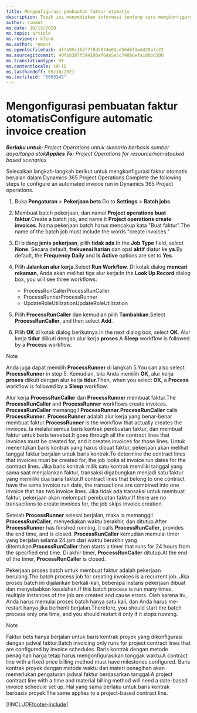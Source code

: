 ```yaml
---
title: Mengonfigurasi pembuatan faktur otomatis
description: Topik ini menyediakan informasi tentang cara mengkonfigurasi sistem untuk menghasilkan faktur secara otomatis.
author: rumant
ms.date: 10/13/2020
ms.topic: article
ms.reviewer: kfend
ms.author: rumant
ms.openlocfilehash: dffa95c163f7f8d5074e02cd56d6f1ed429a7c72
ms.sourcegitcommit: 40f68387f594180af64a5e5c748b6efa188bd300
ms.translationtype: HT
ms.contentlocale: id-ID
ms.lasthandoff: 05/10/2021
ms.locfileid: "6005345"
---
```

# <a name="configure-automatic-invoice-creation"></a><span data-ttu-id="fbc86-103">Mengonfigurasi pembuatan faktur otomatis</span><span class="sxs-lookup"><span data-stu-id="fbc86-103">Configure automatic invoice creation</span></span>

<span data-ttu-id="fbc86-104">_**Berlaku untuk:** Project Operations untuk skenario berbasis sumber daya/tanpa stok_</span><span class="sxs-lookup"><span data-stu-id="fbc86-104">_**Applies To:** Project Operations for resource/non-stocked based scenarios_</span></span>


<span data-ttu-id="fbc86-105">Selesaikan langkah-langkah berikut untuk mengkonfigurasi faktur otomatis berjalan dalam Dynamics 365 Project Operations.</span><span class="sxs-lookup"><span data-stu-id="fbc86-105">Complete the following steps to configure an automated invoice run in Dynamics 365 Project operations.</span></span>

1. <span data-ttu-id="fbc86-106">Buka **Pengaturan** > **Pekerjaan bets**.</span><span class="sxs-lookup"><span data-stu-id="fbc86-106">Go to **Settings** > **Batch jobs**.</span></span>
2. <span data-ttu-id="fbc86-107">Membuat batch pekerjaan, dan namai **Project operations buat faktur**.</span><span class="sxs-lookup"><span data-stu-id="fbc86-107">Create a batch job, and name it **Project operations create invoices**.</span></span> <span data-ttu-id="fbc86-108">Nama pekerjaan batch harus mencakup kata "Buat faktur".</span><span class="sxs-lookup"><span data-stu-id="fbc86-108">The name of the batch job must include the words "create invoices."</span></span>
3. <span data-ttu-id="fbc86-109">Di bidang **jenis pekerjaan**, pilih **tidak ada**.</span><span class="sxs-lookup"><span data-stu-id="fbc86-109">In the **Job Type** field, select **None**.</span></span> <span data-ttu-id="fbc86-110">Secara default, **frekuensi harian** dan opsi **aktif** diatur ke **ya**.</span><span class="sxs-lookup"><span data-stu-id="fbc86-110">By default, the **Frequency Daily** and **Is Active** options are set to **Yes**.</span></span>
4. <span data-ttu-id="fbc86-111">Pilih **Jalankan alur kerja**.</span><span class="sxs-lookup"><span data-stu-id="fbc86-111">Select **Run Workflow**.</span></span> <span data-ttu-id="fbc86-112">Di kotak dialog **mencari rekaman**, Anda akan melihat tiga alur kerja:</span><span class="sxs-lookup"><span data-stu-id="fbc86-112">In the **Look Up Record** dialog box, you will see three workflows:</span></span>

    - <span data-ttu-id="fbc86-113">ProcessRunCaller</span><span class="sxs-lookup"><span data-stu-id="fbc86-113">ProcessRunCaller</span></span>
    - <span data-ttu-id="fbc86-114">ProcessRunner</span><span class="sxs-lookup"><span data-stu-id="fbc86-114">ProcessRunner</span></span>
    - <span data-ttu-id="fbc86-115">UpdateRoleUtilization</span><span class="sxs-lookup"><span data-stu-id="fbc86-115">UpdateRoleUtilization</span></span>

5. <span data-ttu-id="fbc86-116">Pilih **ProcessRunCaller** dan kemudian pilih **Tambahkan**.</span><span class="sxs-lookup"><span data-stu-id="fbc86-116">Select **ProcessRunCaller**, and then select **Add**.</span></span>
6. <span data-ttu-id="fbc86-117">Pilih **OK** di kotak dialog berikutnya.</span><span class="sxs-lookup"><span data-stu-id="fbc86-117">In the next dialog box, select **OK**.</span></span> <span data-ttu-id="fbc86-118">Alur kerja **tidur** diikuti dengan alur kerja **proses**.</span><span class="sxs-lookup"><span data-stu-id="fbc86-118">A **Sleep** workflow is followed by a **Process** workflow.</span></span>

  > [!NOTE]
  > <span data-ttu-id="fbc86-119">Anda juga dapat memilih **ProcessRunner** di langkah 5.</span><span class="sxs-lookup"><span data-stu-id="fbc86-119">You can also select **ProcessRunner** in step 5.</span></span> <span data-ttu-id="fbc86-120">Kemudian, bila Anda memilih **OK**, alur kerja **proses** diikuti dengan alur kerja **tidur**.</span><span class="sxs-lookup"><span data-stu-id="fbc86-120">Then, when you select **OK**, a **Process** workflow is followed by a **Sleep** workflow.</span></span>

<span data-ttu-id="fbc86-121">Alur kerja **ProcessRunCaller** dan **ProcessRunner** membuat faktur.</span><span class="sxs-lookup"><span data-stu-id="fbc86-121">The **ProcessRunCaller** and **ProcessRunner** workflows create invoices.</span></span> <span data-ttu-id="fbc86-122">**ProcessRunCaller** memanggil **ProcessRunner**.</span><span class="sxs-lookup"><span data-stu-id="fbc86-122">**ProcessRunCaller** calls **ProcessRunner**.</span></span> <span data-ttu-id="fbc86-123">**ProcessRunner** adalah alur kerja yang benar-benar membuat faktur.</span><span class="sxs-lookup"><span data-stu-id="fbc86-123">**ProcessRunner** is the workflow that actually creates the invoices.</span></span> <span data-ttu-id="fbc86-124">Ia melalui semua baris kontrak pembuatan faktur, dan membuat faktur untuk baris tersebut.</span><span class="sxs-lookup"><span data-stu-id="fbc86-124">It goes through all the contract lines that invoices must be created for, and it creates invoices for those lines.</span></span> <span data-ttu-id="fbc86-125">Untuk menentukan baris kontrak yang harus dibuat faktur, pekerjaan akan melihat tanggal faktur berjalan untuk baris kontrak.</span><span class="sxs-lookup"><span data-stu-id="fbc86-125">To determine the contract lines that invoices must be created for, the job looks at invoice run dates for the contract lines.</span></span> <span data-ttu-id="fbc86-126">Jika baris kontrak milik satu kontrak memiliki tanggal yang sama saat menjalankan faktur, transaksi digabungkan menjadi satu faktur yang memiliki dua baris faktur.</span><span class="sxs-lookup"><span data-stu-id="fbc86-126">If contract lines that belong to one contract have the same invoice run date, the transactions are combined into one invoice that has two invoice lines.</span></span> <span data-ttu-id="fbc86-127">Jika tidak ada transaksi untuk membuat faktur, pekerjaan akan melompati pembuatan faktur.</span><span class="sxs-lookup"><span data-stu-id="fbc86-127">If there are no transactions to create invoices for, the job skips invoice creation.</span></span>

<span data-ttu-id="fbc86-128">Setelah **ProcessRunner** selesai berjalan, maka ia memanggil **ProcessRunCaller**, menyediakan waktu berakhir, dan ditutup.</span><span class="sxs-lookup"><span data-stu-id="fbc86-128">After **ProcessRunner** has finished running, it calls **ProcessRunCaller**, provides the end time, and is closed.</span></span> <span data-ttu-id="fbc86-129">**ProcessRunCaller** kemudian memulai timer yang berjalan selama 24 jam dari waktu berakhir yang ditentukan.</span><span class="sxs-lookup"><span data-stu-id="fbc86-129">**ProcessRunCaller** then starts a timer that runs for 24 hours from the specified end time.</span></span> <span data-ttu-id="fbc86-130">Di akhir timer, **ProcessRunCaller** ditutup.</span><span class="sxs-lookup"><span data-stu-id="fbc86-130">At the end of the timer, **ProcessRunCaller** is closed.</span></span>

<span data-ttu-id="fbc86-131">Pekerjaan proses batch untuk membuat faktur adalah pekerjaan berulang.</span><span class="sxs-lookup"><span data-stu-id="fbc86-131">The batch process job for creating invoices is a recurrent job.</span></span> <span data-ttu-id="fbc86-132">Jika proses batch ini dijalankan berkali-kali, beberapa instans pekerjaan dibuat dan menyebabkan kesalahan.</span><span class="sxs-lookup"><span data-stu-id="fbc86-132">If this batch process is run many times, multiple instances of the job are created and cause errors.</span></span> <span data-ttu-id="fbc86-133">Oleh karena itu, Anda harus memulai proses batch hanya satu kali, dan Anda harus me-restart hanya jika berhenti berjalan.</span><span class="sxs-lookup"><span data-stu-id="fbc86-133">Therefore, you should start the batch process only one time, and you should restart it only if it stops running.</span></span>

> [!NOTE]
> <span data-ttu-id="fbc86-134">Faktur bets hanya berjalan untuk baris kontrak proyek yang dikonfigurasi dengan jadwal faktur.</span><span class="sxs-lookup"><span data-stu-id="fbc86-134">Batch invoicing only runs for project contract lines that are configured by invoice schedules.</span></span> <span data-ttu-id="fbc86-135">Baris kontrak dengan metode penagihan harga tetap harus mengonfigurasikan tonggak waktu.</span><span class="sxs-lookup"><span data-stu-id="fbc86-135">A contract line with a fixed price billing method must have milestones configured.</span></span> <span data-ttu-id="fbc86-136">Baris kontrak proyek dengan metode waktu dan materi penagihan akan memerlukan pengaturan jadwal faktur berdasarkan tanggal.</span><span class="sxs-lookup"><span data-stu-id="fbc86-136">A project contract line with a time and material billing method will need a date-based invoice schedule set up.</span></span> <span data-ttu-id="fbc86-137">Hal yang sama berlaku untuk baris kontrak berbasis proyek.</span><span class="sxs-lookup"><span data-stu-id="fbc86-137">The same applies to a project-based contract line.</span></span>     


[!INCLUDE[footer-include](../includes/footer-banner.md)]